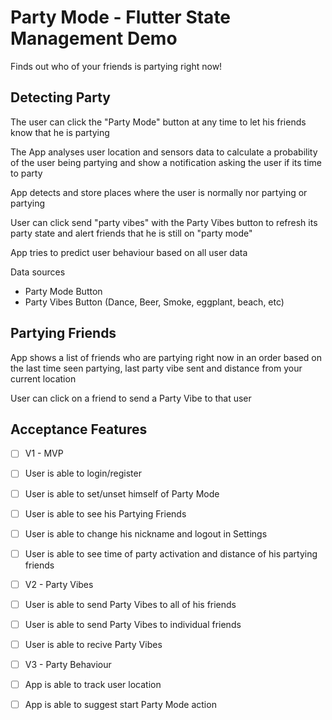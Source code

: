 # Party Mode - Flutter State Management Demo

Finds out who of your friends is partying right now!

## Detecting Party

The user can click the "Party Mode" button at any time to let his friends know that he is partying

The App analyses user location and sensors data to calculate a probability of the user being partying and show a notification asking the user if its time to party

App detects and store places where the user is normally nor partying or partying

User can click send "party vibes" with the Party Vibes button to refresh its party state and alert friends that he is still on "party mode"

App tries to predict user behaviour based on all user data

Data sources

- Party Mode Button
- Party Vibes Button (Dance, Beer, Smoke, eggplant, beach, etc)

## Partying Friends

App shows a list of friends who are partying right now in an order based on the last time seen partying, last party vibe sent and distance from your current location

User can click on a friend to send a Party Vibe to that user

## Acceptance Features

- [ ] V1 - MVP
- [ ] User is able to login/register
- [ ] User is able to set/unset himself of Party Mode
- [ ] User is able to see his Partying Friends
- [ ] User is able to change his nickname and logout in Settings
- [ ] User is able to see time of party activation and distance of his partying friends

- [ ] V2 - Party Vibes
- [ ] User is able to send Party Vibes to all of his friends
- [ ] User is able to send Party Vibes to individual friends
- [ ] User is able to recive Party Vibes

- [ ] V3 - Party Behaviour
- [ ] App is able to track user location
- [ ] App is able to suggest start Party Mode action
